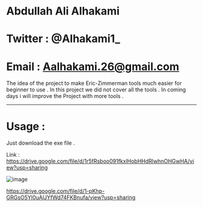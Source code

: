 # Abdullah Ali Alhakami
# Twitter : @Alhakami1_
# Email : Aalhakami.26@gmail.com


The idea of the project to make Eric-Zimmerman tools much easier for beginner to use .
In this project we did not cover all the tools . In coming days i will improve the Project with more tools . 

------------------------------------------------------------------------------------------------------------------------

# Usage :
Just download the exe file . 

Link : https://drive.google.com/file/d/1r5fRsboo091fkxlHobHHdRlwhnOHGwHA/view?usp=sharing

![image](https://user-images.githubusercontent.com/99384019/159705553-91ee12c8-d43c-40ac-9374-c57e073f5ed6.png)


https://drive.google.com/file/d/1-pKhp-GRGsO5Yl0uAlJYfWd74FKBnufa/view?usp=sharing
